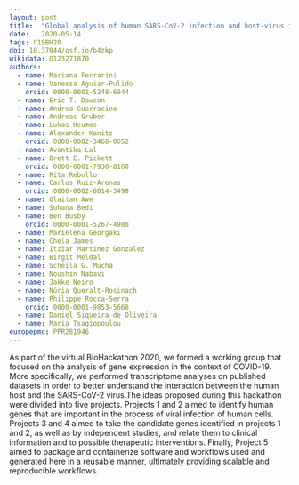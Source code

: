 ```yaml
---
layout: post
title:  "Global analysis of human SARS-CoV-2 infection and host-virus interaction"
date:   2020-05-14
tags: C19BH20
doi: 10.37044/osf.io/b4zkp
wikidata: Q123271870
authors:
  - name: Mariana Ferrarini
  - name: Vanessa Aguiar-Pulido
    orcid: 0000-0001-5248-6944
  - name: Eric T. Dawson
  - name: Andrea Guarracino
  - name: Andreas Gruber
  - name: Lukas Heumos
  - name: Alexander Kanitz
    orcid: 0000-0002-3468-0652
  - name: Avantika Lal
  - name: Brett E. Pickett
    orcid: 0000-0001-7930-8160
  - name: Rita Rebollo
  - name: Carlos Ruiz-Arenas
    orcid: 0000-0002-6014-3498
  - name: Olaitan Awe
  - name: Suhana Bedi
  - name: Ben Busby
    orcid: 0000-0001-5267-4988
  - name: Marielena Georgaki
  - name: Chela James
  - name: Itziar Martinez Gonzalez
  - name: Birgit Meldal
  - name: Scheila G. Mucha
  - name: Noushin Nabavi
  - name: Jakke Neiro
  - name: Núria Queralt-Rosinach
  - name: Philippe Rocca-Serra
    orcid: 0000-0001-9853-5668
  - name: Daniel Siqueira de Oliveira
  - name: Maria Tsagiopoulou
europepmc: PPR281946
---
```


As part of the virtual BioHackathon 2020, we formed a working group that focused on the analysis of gene expression in the context of COVID-19. More specifically, we performed transcriptome analyses on published datasets in order to better understand the interaction between the human host and the SARS-CoV-2 virus.The ideas proposed during this hackathon were divided into five projects. Projects 1 and 2 aimed to identify human genes that are important in the process of viral infection of human cells. Projects 3 and 4 aimed to take the candidate genes identified in projects 1 and 2, as well as by independent studies, and relate them to clinical information and to possible therapeutic interventions. Finally, Project 5 aimed to package and containerize software and workflows used and generated here in a reusable manner, ultimately providing scalable and reproducible workflows.

